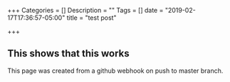 +++
Categories = []
Description = ""
Tags = []
date = "2019-02-17T17:36:57-05:00"
title = "test post"

+++

## This shows that this works

This page was created from a github webhook on push to master branch.
